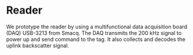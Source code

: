 # Reader

We prototype the reader by using a multifunctional data acquisition board (DAQ) USB-3213 from Smacq. The DAQ transmits the 200 kHz signal to power up and send command to the tag. It also collects and decodes the uplink backscatter signal.
